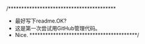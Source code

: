 
/*****************************************
* 最好写下readme.OK?
* 这是第一次尝试用GitHub管理代码。
* Nice.
*****************************************/
